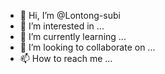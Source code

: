 - 👋 Hi, I’m @Lontong-subi
- 👀 I’m interested in ...
- 🌱 I’m currently learning ...
- 💞️ I’m looking to collaborate on ...
- 📫 How to reach me ...

<!---
Lontong-subi/Lontong-subi is a ✨ special ✨ repository because its `README.md` (this file) appears on your GitHub profile.
You can click the Preview link to take a look at your changes.
--->
